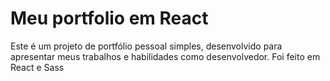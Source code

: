 # Meu portfolio em React

Este é um projeto de portfólio pessoal simples, desenvolvido para apresentar meus trabalhos e habilidades como desenvolvedor.
Foi feito em React e Sass
